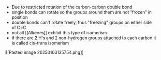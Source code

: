 + Due to restricted rotation of the carbon-carbon double bond
+ single bonds can rotate so the groups around them are not "frozen" in position
+ double bonds can't rotate freely, thus "freezing" groups on either side of C=C
+ not all [[Alkenes]] exhibit this type of isomerism
+ if there are 2 H's and 2 non-hydrogen groups attached to each carbon it is called cis-trans isomerism

![[Pasted image 20250103125754.png]]